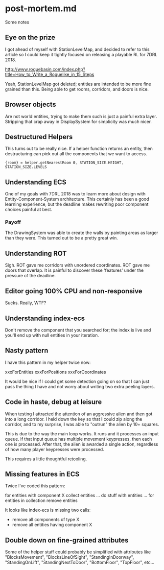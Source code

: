 # post-mortem.md
Some notes

## Eye on the prize
I got ahead of myself with StationLevelMap, and decided to refer
to this article so I could keep it tightly focused on releasing
a playable RL for 7DRL 2018.

http://www.roguebasin.com/index.php?title=How_to_Write_a_Roguelike_in_15_Steps

Yeah, StationLevelMap got deleted; entities are intended to be
more fine grained than this. Being able to get rooms, corridors,
and doors is nice.

## Browser objects
Are not world entities, trying to make them such is just a painful
extra layer. Stripping that crap away in DisplaySystem for simplicity
was much nicer.

## Destructured Helpers
This turns out to be really nice. If a helper function returns an
entity, then destructuring can pick out all the components that
we want to access.

    {room} = helper.getNearestRoom 0, STATION_SIZE.HEIGHT, STATION_SIZE.LEVELS

## Understanding ECS
One of my goals with 7DRL 2018 was to learn more about design with
Entity-Component-System architecture. This certainly has been a good
learning experience, but the deadline makes rewriting poor component
choices painful at best.

### Payoff
The DrawingSystem was able to create the walls by painting areas
as larger than they were. This turned out to be a pretty great win.

## Understanding ROT
Sigh. ROT gave me corridors with unordered coordinates. ROT gave me
doors that overlap. It is painful to discover these 'features' under
the pressure of the deadline.

## Editor going 100% CPU and non-responsive
Sucks. Really, WTF?

## Understanding index-ecs
Don't remove the component that you searched for; the index is
live and you'll end up with null entities in your iteration.

## Nasty pattern
I have this pattern in my helper twice now:

xxxForEntities
  xxxForPositions
    xxxForCoordinates

It would be nice if I could get some detection going on
so that I can just pass the thing I have and not worry
about writing two extra peeling layers.

## Code in haste, debug at leisure
When testing I attracted the attention of an aggressive
alien and then got into a long corridor. I held down the
key so that I could zip along the corridor, and to my
surprise, I was able to "outrun" the alien by 10+ squares.

This is due to the way the main loop works. It runs and
it processes an input queue. If that input queue has multiple
movement keypresses, then each one is processed. After that,
the alien is awarded a single action, regardless of how many
player keypresses were processed.

This requires a little thoughtful retooling.

## Missing features in ECS
Twice I've coded this pattern:

  for entities with component X
    collect entities
    ... do stuff with entities ...
  for entities in collection
    remove entities

It looks like index-ecs is missing two calls:
- remove all components of type X
- remove all entities having component X

## Double down on fine-grained attributes
Some of the helper stuff could probably be simplified with
attributes like "BlocksMovement", "BlocksLineOfSight",
"StandingInDoorway", "StandingOnLift", "StandingNextToDoor",
"BottomFloor", "TopFloor", etc...
